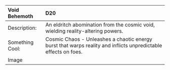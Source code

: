 |**Void Behemoth**|D20|
|:----|:----|
|Description:|An eldritch abomination from the cosmic void, wielding reality-altering powers.|
|Something Cool:|Cosmic Chaos - Unleashes a chaotic energy burst that warps reality and inflicts unpredictable effects on foes.|
|Image| |